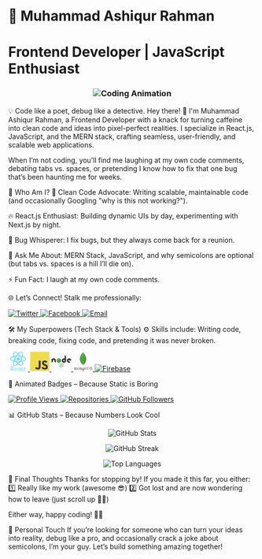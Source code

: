 <h1>🚀 Muhammad Ashiqur Rahman</h1>
<h1>Frontend Developer | JavaScript Enthusiast </h1>

<h3 align="center"> <img src="https://media.giphy.com/media/qgQUggAC3Pfv687qPC/giphy.gif" width="60%" alt="Coding Animation"> </h3>
💡 Code like a poet, debug like a detective.
Hey there! 👋 I'm Muhammad Ashiqur Rahman, a Frontend Developer with a knack for turning caffeine into clean code and ideas into pixel-perfect realities. I specialize in React.js, JavaScript, and the MERN stack, crafting seamless, user-friendly, and scalable web applications.

When I’m not coding, you’ll find me laughing at my own code comments, debating tabs vs. spaces, or pretending I know how to fix that one bug that’s been haunting me for weeks.

🤔 Who Am I?
🎯 Clean Code Advocate: Writing scalable, maintainable code (and occasionally Googling "why is this not working?").

🔥 React.js Enthusiast: Building dynamic UIs by day, experimenting with Next.js by night.

🐞 Bug Whisperer: I fix bugs, but they always come back for a reunion.

💬 Ask Me About: MERN Stack, JavaScript, and why semicolons are optional (but tabs vs. spaces is a hill I’ll die on).

⚡ Fun Fact: I laugh at my own code comments. 

🌐 Let’s Connect!
Stalk me professionally:

<p align="left"> <a href="https://twitter.com/ashiqur2812" target="_blank"> <img src="https://img.shields.io/badge/Twitter-%231DA1F2.svg?style=for-the-badge&logo=twitter&logoColor=white" alt="Twitter"> </a> <a href="https://fb.com/muhammad.ashiqur.rahman" target="_blank"> <img src="https://img.shields.io/badge/Facebook-%231877F2.svg?style=for-the-badge&logo=facebook&logoColor=white" alt="Facebook"> </a> <a href="mailto:ashiqur2812@gmail.com" target="_blank"> <img src="https://img.shields.io/badge/Email-%23D14836.svg?style=for-the-badge&logo=gmail&logoColor=white" alt="Email"> </a> </p>
🛠 My Superpowers (Tech Stack & Tools)
⚙️ Skills include: Writing code, breaking code, fixing code, and pretending it was never broken.

<p align="left"> <a href="https://reactjs.org/" target="_blank"> <img src="https://raw.githubusercontent.com/devicons/devicon/master/icons/react/react-original-wordmark.svg" alt="React.js" width="40" height="40"/> </a> <a href="https://developer.mozilla.org/en-US/docs/Web/JavaScript" target="_blank"> <img src="https://raw.githubusercontent.com/devicons/devicon/master/icons/javascript/javascript-original.svg" alt="JavaScript" width="40" height="40"/> </a> <a href="https://nodejs.org/" target="_blank"> <img src="https://raw.githubusercontent.com/devicons/devicon/master/icons/nodejs/nodejs-original-wordmark.svg" alt="Node.js" width="40" height="40"/> </a> <a href="https://www.mongodb.com/" target="_blank"> <img src="https://raw.githubusercontent.com/devicons/devicon/master/icons/mongodb/mongodb-original-wordmark.svg" alt="MongoDB" width="40" height="40"/> </a> <a href="https://firebase.google.com/" target="_blank"> <img src="https://www.vectorlogo.zone/logos/firebase/firebase-icon.svg" alt="Firebase" width="40" height="40"/> </a> </p>
🎨 Animated Badges – Because Static is Boring
<p align="left"> <a href="https://github.com/ashiqur2812"> <img src="https://komarev.com/ghpvc/?username=ashiqur2812&label=Profile%20Views&color=0e75b6&style=flat" alt="Profile Views" /> </a> <a href="https://github.com/ashiqur2812?tab=repositories"> <img src="https://badges.pufler.dev/repos/ashiqur2812?color=blue&style=flat" alt="Repositories" /> </a> <a href="https://github.com/ashiqur2812"> <img src="https://img.shields.io/github/followers/ashiqur2812?label=Followers&style=social" alt="GitHub Followers" /> </a> </p>
📊 GitHub Stats – Because Numbers Look Cool
<p align="center"> <img src="https://github-readme-stats.vercel.app/api?username=ashiqur2812&show_icons=true&theme=radical" alt="GitHub Stats" /> </p> <p align="center"> <img src="https://github-readme-streak-stats.herokuapp.com/?user=ashiqur2812&theme=radical" alt="GitHub Streak" /> </p> <p align="center"> <img src="https://github-readme-stats.vercel.app/api/top-langs?username=ashiqur2812&show_icons=true&locale=en&layout=compact&theme=radical" alt="Top Languages" /> </p>
🎉 Final Thoughts
Thanks for stopping by! If you made it this far, you either:
1️⃣ Really like my work (awesome 😎)
2️⃣ Got lost and are now wondering how to leave (just scroll up 🏃‍♂️)

Either way, happy coding! 🚀🔥

💌 Personal Touch
If you’re looking for someone who can turn your ideas into reality, debug like a pro, and occasionally crack a joke about semicolons, I’m your guy. Let’s build something amazing together!
